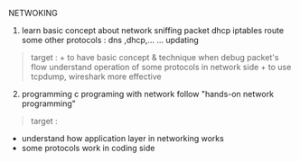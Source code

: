 NETWOKING 

1. learn basic concept about network 
	sniffing packet 
    dhcp
    iptables
    route
	some other protocols : dns ,dhcp,... 
	... updating

> target : 
    + to have basic concept & technique when debug packet's flow understand operation of some protocols in network side
    + to use tcpdump, wireshark more effective

2. programming
	c programing with network follow "hands-on network programming"

> target :
   + understand how application layer in networking works
   + some protocols work in coding side
